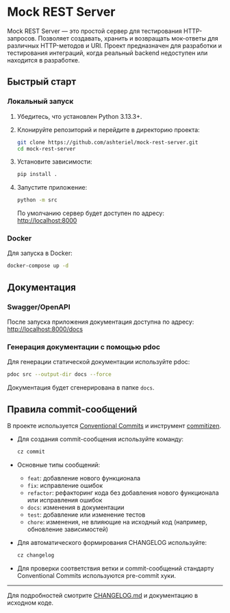 # Mock REST Server

Mock REST Server — это простой сервер для тестирования HTTP-запросов. Позволяет создавать, хранить и возвращать мок-ответы для различных HTTP-методов и URI. Проект предназначен для разработки и тестирования интеграций, когда реальный backend недоступен или находится в разработке.

## Быстрый старт

### Локальный запуск

1. Убедитесь, что установлен Python 3.13.3+.
2. Клонируйте репозиторий и перейдите в директорию проекта:

   ```sh
   git clone https://github.com/ashteriel/mock-rest-server.git
   cd mock-rest-server
   ```

3. Установите зависимости:

   ```sh
   pip install .
   ```

4. Запустите приложение:

   ```sh
   python -m src
   ```

   По умолчанию сервер будет доступен по адресу: [http://localhost:8000](http://localhost:8000)

### Docker

Для запуска в Docker:

```sh
docker-compose up -d
```

## Документация

### Swagger/OpenAPI

После запуска приложения документация доступна по адресу:  
[http://localhost:8000/docs](http://localhost:8000/docs)

### Генерация документации с помощью pdoc

Для генерации статической документации используйте pdoc:

```sh
pdoc src --output-dir docs --force
```

Документация будет сгенерирована в папке `docs`.

## Правила commit-сообщений

В проекте используется [Conventional Commits](https://www.conventionalcommits.org/ru/v1.0.0/) и инструмент [commitizen](https://commitizen-tools.github.io/commitizen/).

- Для создания commit-сообщения используйте команду:

  ```sh
  cz commit
  ```

- Основные типы сообщений:
  - `feat`: добавление нового функционала
  - `fix`: исправление ошибок
  - `refactor`: рефакторинг кода без добавления нового функционала или исправления ошибок
  - `docs`: изменения в документации
  - `test`: добавление или изменение тестов
  - `chore`: изменения, не влияющие на исходный код (например, обновление зависимостей)

- Для автоматического формирования CHANGELOG используйте:

  ```sh
  cz changelog
  ```

- Для проверки соответствия ветки и commit-сообщений стандарту Conventional Commits используются pre-commit хуки.

---

Для подробностей смотрите [CHANGELOG.md](CHANGELOG.md) и документацию в исходном коде.
